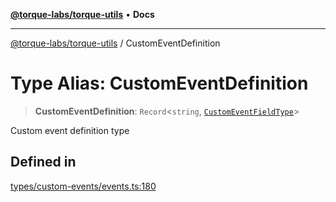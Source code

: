 [**@torque-labs/torque-utils**](../README.md) • **Docs**

***

[@torque-labs/torque-utils](../README.md) / CustomEventDefinition

# Type Alias: CustomEventDefinition

> **CustomEventDefinition**: `Record`\<`string`, [`CustomEventFieldType`](../enumerations/CustomEventFieldType.md)\>

Custom event definition type

## Defined in

[types/custom-events/events.ts:180](https://github.com/torque-labs/torque-utils/blob/a612e615fa21888d00ebb7bf70f9910fab4be80a/types/custom-events/events.ts#L180)
